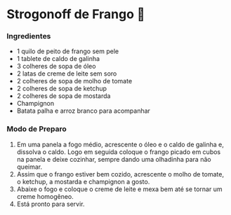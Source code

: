 # Strogonoff de Frango :chicken:

### Ingredientes  

- 1 quilo de peito de frango sem pele
- 1 tablete de caldo de galinha
- 3 colheres de sopa de óleo
- 2 latas de creme de leite sem soro
- 2 colheres de sopa de molho de tomate
- 2 colheres de sopa de ketchup
- 2 colheres de sopa de mostarda
- Champignon
- Batata palha e arroz branco para acompanhar

### Modo de Preparo 

1.	Em uma panela a fogo médio, acrescente o óleo e o caldo de galinha e, dissolva o caldo. Logo em seguida coloque o frango picado em cubos na panela e deixe cozinhar, sempre dando uma olhadinha para não queimar.
2.	Assim que o frango estiver bem cozido, acrescente o molho de tomate, o ketchup, a mostarda e champignon a gosto.
3.	Abaixe o fogo e coloque o creme de leite e mexa bem até se tornar um creme homogêneo.
4.	Está pronto para servir.